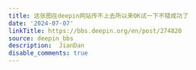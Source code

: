 ```yaml
---
title: 这张图在deepin网站传不上去所以来OK试一下不错成功了
date: '2024-07-07'
linkTitle: https://bbs.deepin.org/en/post/274820
source: deepin_bbs
description:  JianDan 
disable_comments: true
---
```


